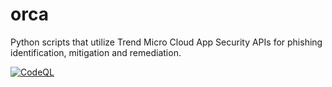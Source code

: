# orca
Python scripts that utilize Trend Micro Cloud App Security APIs for phishing identification, mitigation and remediation.

[![CodeQL](https://github.com/bentleygd/orca/actions/workflows/codeql-analysis.yml/badge.svg?branch=main)](https://github.com/bentleygd/orca/actions/workflows/codeql-analysis.yml)
